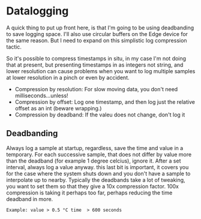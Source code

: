 # Datalogging
A quick thing to put up front here, is that I'm going to be using deadbanding to 
save logging space. I'll also use circular buffers on the Edge device for the same 
reason. But I need to expand on this simplistic log compression tactic.

So it's possible to compress timestamps in situ, in my case I'm not doing that at present, 
but presenting timestamps in as integers not string, and lower resolution can cause problems
when you want to log multiple samples at lower resolution in a pinch or even by accident.
 - Compression by resolution: For slow moving data, you don't need milliseconds...unless!
 - Compression by offset: Log one timestamp, and then log just the relative offset as an int (beware wrapping.)
 - Compression by deadband: If the valeu does not change, don't log it

## Deadbanding
Always log a sample at startup, regardless, save the time and value in a temporary. For each successive sample, 
that does not differ by value more than the deadband (for example 1 degree celcius), ignore it. After a set interval, 
always log a value anyway. this last bit is important, it covers you for the case where the system shuts down and you 
don't have a sample to interpolate up to nearby. Typically the deadbands take a lot of tweaking, you want to set them 
so that they give a 10x compression factor. 100x compression is taking it perhaps too far, perhaps reducing the time 
deadband in more.


`
Example: value > 0.5 °C
         time  > 600 seconds
`
